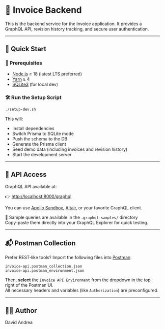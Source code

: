 # 🧾 Invoice Backend

This is the backend service for the Invoice application. It provides a GraphQL API, revision history tracking, and secure user authentication.

---

## 🚀 Quick Start

### 🔧 Prerequisites

- [Node.js](https://nodejs.org/) ≥ 18 (latest LTS preferred)
- [Yarn](https://yarnpkg.com/) ≥ 4
- [SQLite3](https://www.sqlite.org/index.html) (for local dev)

### 🛠️ Run the Setup Script

```bash
./setup-dev.sh
```

This will:

- Install dependencies
- Switch Prisma to SQLite mode
- Push the schema to the DB
- Generate the Prisma client
- Seed demo data (including invoices and revision history)
- Start the development server

---

## 🔗 API Access

GraphQL API available at:

👉 <http://localhost:8000/graphql>

You can use [Apollo Sandbox](https://studio.apollographql.com/), [Altair](https://altairgraphql.dev/), or your favorite GraphQL client.

📂 Sample queries are available in the `.graphql-samples/` directory  
Copy-paste them directly into your GraphQL Explorer for quick testing.

---

## 📬 Postman Collection

Prefer REST-like tools? Import the following files into [Postman](https://www.postman.com/):

```
invoice-api.postman_collection.json
invoice-api.postman_environment.json
```

Then, **select** the `Invoice API Environment` from the dropdown in the top right of the Postman UI.  
All necessary headers and variables (like `Authorization`) are preconfigured.

---

## 👨‍💻 Author

David Andrea
